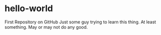 # hello-world
First Repository on GitHub
Just some guy trying to learn this thing. At least something. May or may not do any good.
